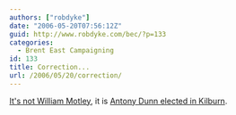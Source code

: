 ```yaml
---
authors: ["robdyke"]
date: "2006-05-20T07:56:12Z"
guid: http://www.robdyke.com/bec/?p=133
categories:
  - Brent East Campaigning
id: 133
title: Correction...
url: /2006/05/20/correction/
---
```

[It's not William Motley](http://www.robdyke.com/bec/wp-trackback.php?p=131), it is [Antony Dunn elected in Kilburn](http://www.brent.gov.uk/elections.nsf/342d944cdf339d2080257145005486f5/7ee910cafb83ff7c8025714200544a4a!OpenDocument).